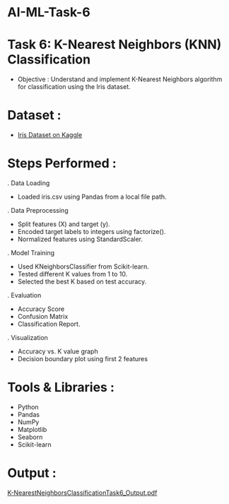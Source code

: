 # AI-ML-Task-6
# Task 6: K-Nearest Neighbors (KNN) Classification
* Objective :
Understand and implement K-Nearest Neighbors algorithm for classification using the Iris dataset.
# Dataset :
- [Iris Dataset on Kaggle](https://www.kaggle.com/datasets/uciml/iris)
#  Steps Performed :
. Data Loading 
   - Loaded iris.csv using Pandas from a local file path.
     
. Data Preprocessing
   - Split features (X) and target (y).
   - Encoded target labels to integers using factorize().
   - Normalized features using StandardScaler.
     
. Model Training
   - Used KNeighborsClassifier from Scikit-learn.
   - Tested different K values from 1 to 10.
   - Selected the best K based on test accuracy.
     
. Evaluation
   - Accuracy Score
   - Confusion Matrix
   - Classification Report.
     
. Visualization
   - Accuracy vs. K value graph
   - Decision boundary plot using first 2 features
#  Tools & Libraries :
- Python
- Pandas
- NumPy
- Matplotlib
- Seaborn
- Scikit-learn
# Output :
[K-NearestNeighborsClassificationTask6_Output.pdf](https://github.com/user-attachments/files/20994504/K-NearestNeighborsClassificationTask6_Output.pdf)


